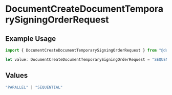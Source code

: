 # DocumentCreateDocumentTemporarySigningOrderRequest

## Example Usage

```typescript
import { DocumentCreateDocumentTemporarySigningOrderRequest } from "@documenso/sdk-typescript/models/operations";

let value: DocumentCreateDocumentTemporarySigningOrderRequest = "SEQUENTIAL";
```

## Values

```typescript
"PARALLEL" | "SEQUENTIAL"
```